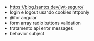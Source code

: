 - https://blog.lsantos.dev/jwt-seguro/
- login e logout usando cookies httponly
- @for angular
- form array radio buttons validation
- tratamento api error messages
- behavior subject